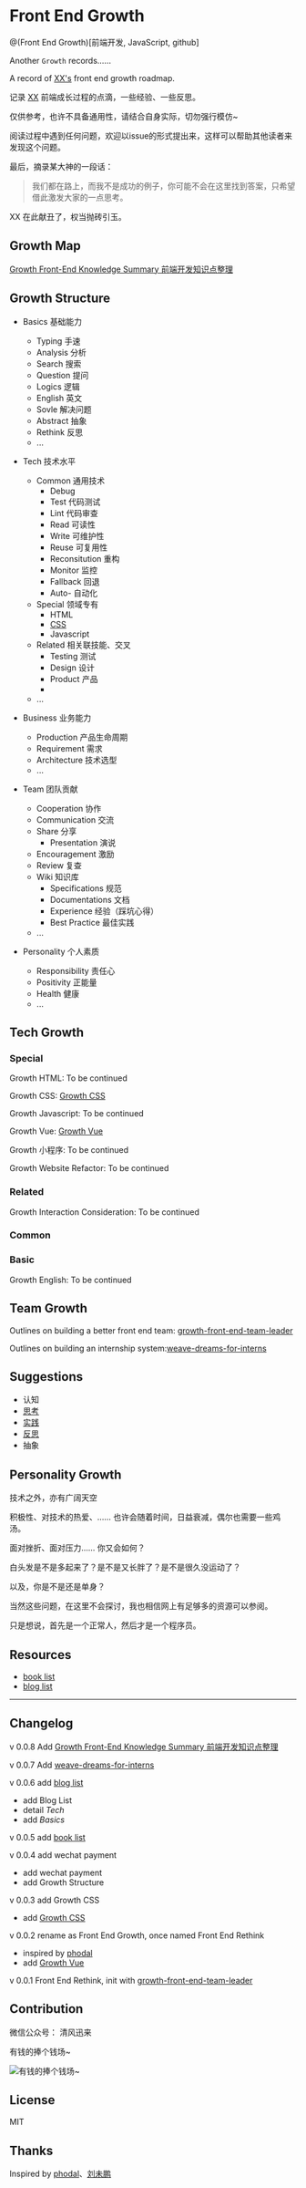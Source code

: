 # Front End Growth

@(Front End Growth)[前端开发, JavaScript, github]

Another `Growth` records…… 

A record of [XX's](http://xuxun.me) front end growth roadmap.

记录 [XX](http://xuxun.me)  前端成长过程的点滴，一些经验、一些反思。

仅供参考，也许不具备通用性，请结合自身实际，切勿强行模仿~ 

阅读过程中遇到任何问题，欢迎以issue的形式提出来，这样可以帮助其他读者来发现这个问题。

最后，摘录某大神的一段话：

> 我们都在路上，而我不是成功的例子，你可能不会在这里找到答案，只希望借此激发大家的一点思考。

XX 在此献丑了，权当抛砖引玉。

## Growth Map

[Growth Front-End Knowledge Summary 前端开发知识点整理](https://github.com/xunge0613/front-end-growth/blob/master/tech-growth/growth-front-end-summary.md)

## Growth Structure

- Basics 基础能力
   - Typing 手速
   - Analysis 分析
   - Search 搜索
   - Question 提问
   - Logics 逻辑
   - English 英文
   - Sovle 解决问题
   - Abstract 抽象
   - Rethink 反思
   - ...

- Tech 技术水平
   - Common 通用技术
      -  Debug 
      -  Test 代码测试
      -  Lint 代码审查
      -  Read 可读性
      -  Write 可维护性
      -  Reuse 可复用性
      -  Reconsitution 重构
      -  Monitor 监控
      -  Fallback 回退
      -  Auto- 自动化
   - Special 领域专有
      - HTML
      - [CSS](https://github.com/xunge0613/front-end-growth/blob/master/tech-growth/growth-css.md)
      - Javascript
   - Related 相关联技能、交叉
      - Testing 测试
      - Design 设计
      - Product 产品
      -  
   - ...
- Business 业务能力
   - Production 产品生命周期
   - Requirement 需求
   - Architecture 技术选型
   - ...
- Team 团队贡献
   - Cooperation 协作
   - Communication 交流
   - Share 分享
      - Presentation 演说
   - Encouragement 激励
   - Review 复查
   - Wiki 知识库
      - Specifications 规范
      - Documentations 文档
      - Experience 经验（踩坑心得）
      - Best Practice 最佳实践
   - ...
- Personality 个人素质
   -  Responsibility 责任心
   -  Positivity 正能量
   -  Health 健康
   - ...

## Tech Growth

### Special

Growth HTML: To be continued

Growth CSS: [Growth CSS](https://github.com/xunge0613/front-end-growth/blob/master/tech-growth/growth-css.md)

Growth Javascript: To be continued

Growth Vue: [Growth Vue](https://github.com/xunge0613/front-end-growth/blob/master/tech-growth/growth-vue.md)

Growth 小程序: To be continued

Growth Website Refactor:  To be continued

### Related

Growth Interaction Consideration:  To be continued

### Common

### Basic

Growth English: To be continued

## Team Growth

Outlines on building a better front end team: [growth-front-end-team-leader](https://github.com/xunge0613/front-end-growth/blob/master/team-growth/growth-front-end-team-leader.md)

Outlines on building an internship system:[weave-dreams-for-interns](https://github.com/xunge0613/front-end-growth/blob/master/team-growth/weave-dreams-for-interns.md)

## Suggestions

- 认知
- [思考](https://github.com/xunge0613/front-end-practice-collections#methodology)
- [实践](https://github.com/xunge0613/front-end-practice-collections)
- [反思](https://github.com/xunge0613/front-end-growth)
- 抽象


## Personality Growth

技术之外，亦有广阔天空

积极性、对技术的热爱、…… 也许会随着时间，日益衰减，偶尔也需要一些鸡汤。

面对挫折、面对压力…… 你又会如何？

白头发是不是多起来了？是不是又长胖了？是不是很久没运动了？

以及，你是不是还是单身？

当然这些问题，在这里不会探讨，我也相信网上有足够多的资源可以参阅。

只是想说，首先是一个正常人，然后才是一个程序员。


## Resources

- [book list](https://github.com/xunge0613/front-end-growth/blob/master/resources/book-list.md)
- [blog list](https://github.com/xunge0613/front-end-growth/blob/master/resources/blog-list.md)

-------


## Changelog

v 0.0.8 Add [Growth Front-End Knowledge Summary 前端开发知识点整理](https://github.com/xunge0613/front-end-growth/blob/master/tech-growth/growth-front-end-summary.md)

v 0.0.7 Add [weave-dreams-for-interns](https://github.com/xunge0613/front-end-growth/blob/master/team-growth/weave-dreams-for-interns.md)

v 0.0.6 add [blog list](https://github.com/xunge0613/front-end-growth/blob/master/resources/blog-list.md)
 - add Blog List
 - detail *Tech*
 - add *Basics*

v 0.0.5 add [book list](https://github.com/xunge0613/front-end-growth/blob/master/resources/book-list.md)

v 0.0.4 add wechat payment
- add wechat payment
- add Growth Structure

v 0.0.3 add Growth CSS

- add [Growth CSS](https://github.com/xunge0613/front-end-growth/blob/master/tech-growth/growth-css.md)

v 0.0.2 rename as Front End Growth, once named Front End Rethink
- inspired by [phodal](https://github.com/phodal/)
- add [Growth Vue](https://github.com/xunge0613/front-end-growth/blob/master/tech-growth/growth-vue.md)

v 0.0.1 Front End Rethink, init with [growth-front-end-team-leader](https://github.com/xunge0613/front-end-growth/blob/master/team-growth/growth-front-end-team-leader.md)

## Contribution

微信公众号： 清风迅来

有钱的捧个钱场~

![有钱的捧个钱场~](http://o7q107fd8.bkt.clouddn.com/image/github/wechat-payment.jpg)

## License

MIT

## Thanks

Inspired by  [phodal](https://github.com/phodal/)、[刘未鹏](http://mindhacks.cn)



